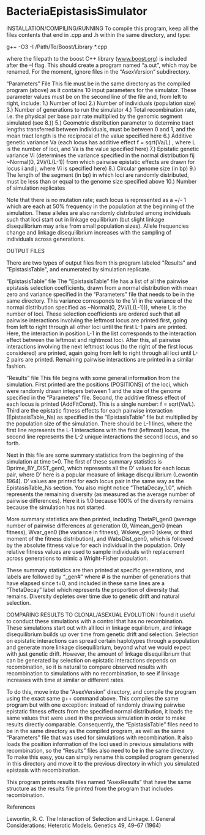 # BacteriaEpistasisSimulator
INSTALLATION/COMPILING/RUNNING
To compile this program, keep all the files contents that end in .cpp and .h within the same directory, and type:

g++ -O3 -I /Path/To/Boost/Library *.cpp

where the filepath to the boost C++ library (www.boost.org) is included after the –I flag. This should create a program named “a.out”, which may be renamed. For the moment, ignore files in the “AsexVersion” subdirectory.

“Parameters” File
This file must be in the same directory as the compiled program (above) as it contains 10 input parameters for the simulator. These parameter values must be on the second line of the file and, from left to right, include:
1.)	Number of loci
2.)	Number of individuals (population size)
3.)	Number of generations to run the simulator
4.)	Total recombination rate, i.e. the physical per base pair rate multiplied by the genomic segment simulated (see 8.))
5.)	Geometric distribution parameter to determine tract lengths transferred between individuals, must be between 0 and 1, and the mean tract length is the reciprocal of the value specified here
6.)	Additive genetic variance Va (each locus has additive effect f = sqrt(Va/L) , where L is the number of loci, and Va is the value specified here)
7.)	Epistatic genetic variance Vi (determines the variance specified in the normal distribution fij ~Normal(0, 2Vi/(L(L-1))  from which pairwise epistatic effects are drawn for locus i and j, where Vi is specified here)
8.)	Circular genome size (in bp)
9.)	The length of the segment (in bp) in which loci are randomly distributed, must be less than or equal to the genome size specified above
10.)	Number of simulation replicates


Note that there is no mutation rate; each locus is represented as a +/- 1 which are each at 50% frequency in the population at the beginning of the simulation. These alleles are also randomly distributed among individuals such that loci start out in linkage equilibrium (but slight linkage disequilibrium may arise from small population sizes). Allele frequencies change and linkage disequilibrium increases with the sampling of individuals across generations.


OUTPUT FILES

There are two types of output files from this program labeled "Results" and "EpistasisTable", and enumerated by simulation replicate.

“EpistasisTable” file
The “EpistasisTable” file has a list of all the pairwise epistasis selection coefficients, drawn from a normal distribution with mean zero and variance specified in the “Parameters” file that needs to be in the same directory. This variance corresponds to the Vi in the variance of the normal distribution specified as ~Normal(0, 2Vi/(L(L-1))), where L is the number of loci. These selection coefficients are ordered such that all pairwise interactions involving the leftmost locus are printed first, going from left to right through all other loci until the first L-1 pairs are printed. Here, the interaction in position L-1 in the list corresponds to the interaction effect between the leftmost and rightmost loci. After this, all pairwise interactions involving the next leftmost locus (to the right of the first locus considered) are printed, again going from left to right through all loci until L-2 pairs are printed. Remaining pairwise interactions are printed in a similar fashion.

“Results” file
This file begins with some general information from the simulation. First printed are the positions (POSITIONS) of the loci, which were randomly drawn integers between 1 and the size of the genome specified in the “Parameters” file. Second, the additive fitness effect of each locus is printed (AddFitConst). This is a single number: f = sqrt(Va/L). Third are the epistatic fitness effects for each pairwise interaction (EpistasisTable_Ns) as specified in the “EpistasisTable” file but multiplied by the population size of the simulation. There should be L-1 lines, where the first line represents the L-1 interactions with the first (leftmost) locus, the second line represents the L-2 unique interactions the second locus, and so forth.

Next in this file are some summary statistics from the beginning of the simulation at time t=0. The first of these summary statistics is Dprime_BY_DIST_gen0, which represents all the D’ values for each locus pair, where D’ here is a popular measure of linkage disequilibrium (Lewontin 1964). D’ values are printed for each locus pair in the same way as the EpistasisTable_Ns section. You also might notice “ThetaDecay_1.0”, which represents the remaining diversity (as measured as the average number of pairwise differences). Here it is 1.0 because 100% of the diversity remains because the simulation has not started.

More summary statistics are then printed, including ThetaPi_gen0 (average number of pairwise differences at generation 0), Wmean_gen0 (mean fitness), Wvar_gen0 (the variance in fitness), Wskew_gen0 (skew, or third moment of the fitness distribution), and WabsDist_gen0, which is followed by the absolute fitness value for each individual in the population. Only relative fitness values are used to sample individuals with replacement across generations to mimic a Wright-Fisher population.

These summary statistics are then printed at specific generations, and labels are followed by “_gen#” where # is the number of generations that have elapsed since t=0, and included in these same lines are a “ThetaDecay” label which represents the proportion of diversity that remains. Diversity depletes over time due to genetic drift and natural selection.


COMPARING RESULTS TO CLONAL/ASEXUAL EVOLUTION
I found it useful to conduct these simulations with a control that has no recombination. These simulations start out with all loci in linkage equilibrium, and linkage disequilibrium builds up over time from genetic drift and selection. Selection on epistatic interactions can spread certain haplotypes through a population and generate more linkage disequilibrium, beyond what we would expect with just genetic drift. However, the amount of linkage disequilibrium that can be generated by selection on epistatic interactions depends on recombination, so it is natural to compare observed results with recombination to simulations with no recombination, to see if linkage increases with time at similar or different rates.

To do this, move into the “AsexVersion” directory, and compile the program using the exact same g++ command above. This compiles the same program but with one exception: instead of randomly drawing pairwise epistatic fitness effects from the specified normal distribution, it loads the same values that were used in the previous simulation in order to make results directly comparable. Consequently, the “EpistasisTable” files need to be in the same directory as the compiled program, as well as the same “Parameters” file that was used for simulations with recombination. It also loads the position information of the loci used in previous simulations with recombination, so the “Results” files also need to be in the same directory. To make this easy, you can simply rename this compiled program generated in this directory and move it to the previous directory in which you simulated epistasis with recombination.

This program prints results files named “AsexResults” that have the same structure as the results file printed from the program that includes recombination.

References

Lewontin, R. C. The Interaction of Selection and Linkage. I. General Considerations; Heterotic Models. Genetics 49, 49–67 (1964)
